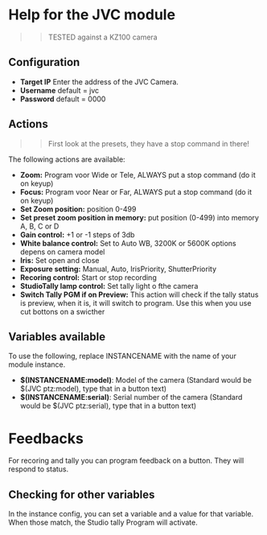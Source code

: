 # Help for the JVC module

>> TESTED against a KZ100 camera

## Configuration
* **Target IP** Enter the address of the JVC Camera.
* **Username** default = jvc
* **Password** default = 0000

## Actions

>>First look at the presets, they have a stop command in there!

The following actions are available:
* **Zoom:** Program voor Wide or Tele, ALWAYS put a stop command (do it on keyup)
* **Focus:** Program voor Near or Far, ALWAYS put a stop command (do it on keyup)
* **Set Zoom position:** position 0-499
* **Set preset zoom position in memory:** put position (0-499) into memory A, B, C or D
* **Gain control:** +1 or -1 steps of 3db
* **White balance control:** Set to Auto WB, 3200K or 5600K options depens on camera model
* **Iris:** Set open and close
* **Exposure setting:** Manual, Auto, IrisPriority, ShutterPriority
* **Recoring control:** Start or stop recording
* **StudioTally lamp control:** Set tally light o fthe camera
* **Switch Tally PGM if on Preview:** This action will check if the tally status is preview, when it is, it will switch to program. Use this when you use cut bottons on a swicther

## Variables available

To use the following, replace INSTANCENAME with the name of your module instance.

* **$(INSTANCENAME:model)**: Model of the camera (Standard would be $(JVC ptz:model), type that in a button text)
* **$(INSTANCENAME:serial)**: Serial number of the camera (Standard would be $(JVC ptz:serial), type that in a button text)

# Feedbacks

For recoring and tally you can program feedback on a button. They will respond to status.

## Checking for other variables

In the instance config, you can set a variable and a value for that variable. When those match, the Studio tally Program will activate.